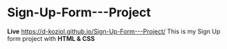 # Sign-Up-Form---Project </br>
<b>Live</b> https://d-koziol.github.io/Sign-Up-Form---Project/
This is my Sign Up form project with <b>HTML & CSS </b> <br>

